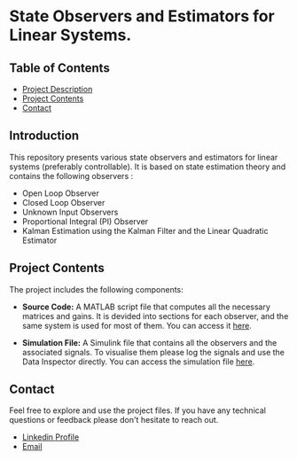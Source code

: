 # State Observers and Estimators for Linear Systems.

## Table of Contents
- [Project Description](#project-description)
- [Project Contents](#project-contents)
- [Contact](#contact)

## Introduction
This repository presents various state observers and estimators for linear systems (preferably controllable).
It is based on state estimation theory and contains the following observers :
- Open Loop Observer
- Closed Loop Observer
- Unknown Input Observers
- Proportional Integral (PI) Observer
- Kalman Estimation using the Kalman Filter and the Linear Quadratic Estimator


## Project Contents
The project includes the following components:

- **Source Code:** A MATLAB script file that computes all the necessary matrices and gains. It is devided into sections for each observer, and the same system is used for most of them. You can access it [here](./script.m).

- **Simulation File:** A Simulink file that contains all the observers and the associated signals. To visualise them please log the signals and use the Data Inspector directly. You can access the simulation file [here](./simulation.slx).


## Contact
Feel free to explore and use the project files. If you have any technical questions or feedback please don't hesitate to reach out.

- [Linkedin Profile](https://www.linkedin.com/in/yhadj/)
- [Email](mailto:yasser.hadj@g.enp.edu.dz)